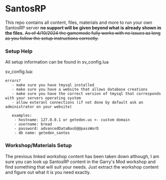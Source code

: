 
# SantosRP
This repo contains all content, files, materials and more to run your own SantosRP server **no support will be given beyond what is already shown in the files.**
~~As of 4/10/2024 the gamemode fully works with no issues as long as you follow the setup instructions correctly.~~

### Setup Help
 All setup information can be found in sv_config.lua
 
sv_config.lua:
 ```
 errors?
	- make sure you have tmysql installed
	- make sure you have a website that allows database creations
	- make sure you have the correct version of tmysql that corresponds with your servers operating system
	- allow exteranl connections (if not done by default ask an administrator on your website) 

	examples:
	 - hostname: 127.0.0.1 or geteden.us <- custom domain
	 - username: bread
	 - password: advancedDataBasE@@passWorD
	 - db name: geteden_santos 
```

### Workshop/Materials Setup 
The previous linked workshop content has been taken down although, I am sure you can look up SantosRP content in the Garry's Mod workshop and find something that will suit your needs. Just extract the workshop content and figure out what it is you need exactly.

